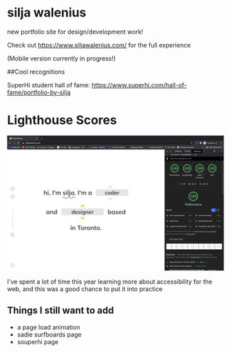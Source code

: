 # silja walenius
new portfolio site for design/development work! 

Check out https://www.siljawalenius.com/ for the full experience 

(Mobile version currently in progress!) 

##Cool recognitions

SuperHi student hall of fame: https://www.superhi.com/hall-of-fame/portfolio-by-silja


# Lighthouse Scores

![lighthouse scores](/lighthousescore.png)

I've spent a lot of time this year learning more about accessibility for the web, and this was a good chance to put it into practice

## Things I still want to add

- a page load animation 
- sadie surfboards page 
- souperhi page
